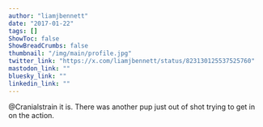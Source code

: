 ```yaml
---
author: "liamjbennett"
date: "2017-01-22"
tags: []
ShowToc: false
ShowBreadCrumbs: false
thumbnail: "/img/main/profile.jpg"
twitter_link: "https://x.com/liamjbennett/status/823130125537525760"
mastodon_link: ""
bluesky_link: ""
linkedin_link: ""
---
```


@Cranialstrain it is. There was another pup just out of shot trying to get in on the action.

